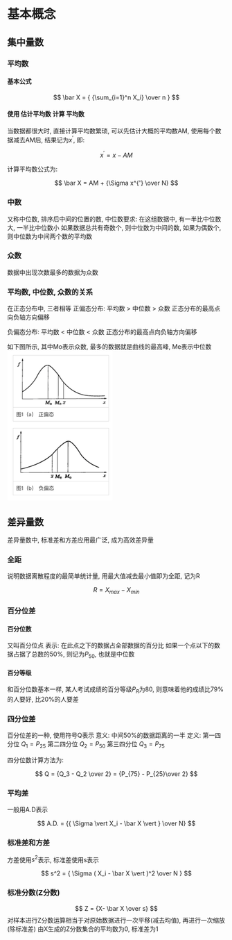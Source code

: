 # 基本概念
## 集中量数
### 平均数
#### 基本公式

$$ \bar X = { {\sum_{i=1}^n X_i} \over n } $$

#### 使用 估计平均数 计算 平均数
当数据都很大时, 直接计算平均数繁琐, 可以先估计大概的平均数AM, 使用每个数据减去AM后, 结果记为$x^{'}$, 即:

$$ x^{'} = x - AM $$

计算平均数公式为:

$$ \bar X = AM + {\Sigma x^{'} \over N} $$

### 中数
又称中位数, 排序后中间的位置的数, 
中位数要求: 在这组数据中, 有一半比中位数大, 一半比中位数小
如果数据总共有奇数个, 则中位数为中间的数, 如果为偶数个, 则中位数为中间两个数的平均数

### 众数
数据中出现次数最多的数据为众数

### 平均数, 中位数, 众数的关系
在正态分布中, 三者相等
正偏态分布: 平均数 > 中位数 > 众数
正态分布的最高点向负轴方向偏移

负偏态分布: 平均数 < 中位数 < 众数
正态分布的最高点向负轴方向偏移

如下图所示, 其中Mo表示众数, 最多的数据就是曲线的最高峰, Me表示中位数
![](_v_images/20191001123652680_2002591183.png)

## 差异量数
差异量数中, 标准差和方差应用最广泛, 成为高效差异量
### 全距
说明数据离散程度的最简单统计量, 用最大值减去最小值即为全距, 记为R

$$ R = X_{max} - X_{min} $$

### 百分位差
#### 百分位数
又叫百分位点
表示: 在此点之下的数据占全部数据的百分比
如果一个点以下的数据占据了总数的50%, 则记为$P_{50}$, 也就是中位数

#### 百分等级
和百分位数基本一样, 某人考试成绩的百分等级$P_R$为80, 则意味着他的成绩比79%的人要好, 比20%的人要差

### 四分位差
百分位差的一种, 使用符号Q表示
意义: 中间50%的数据距离的一半
定义: 
第一四分位 $Q_1 = P_{25}$
第二四分位 $Q_2 = P_{50}$
第三四分位 $Q_3 = P_{75}$

四分位数计算方法为: 

$$ Q = {Q_3 - Q_2 \over 2} = {P_{75} - P_{25}\over 2} $$

### 平均差
一般用A.D表示

$$ A.D. = {{ \Sigma \vert X_i - \bar X \vert } \over N} $$

### 标准差和方差
方差使用$s^2$表示, 标准差使用s表示

$$ s^2 = { \Sigma ( X_i - \bar X \vert )^2 \over N } $$

### 标准分数(Z分数)
$$ Z = {X- \bar X \over s} $$
对样本进行Z分数运算相当于对原始数据进行一次平移(减去均值), 再进行一次缩放(除标准差)
由X生成的Z分数集合的平均数为0, 标准差为1

